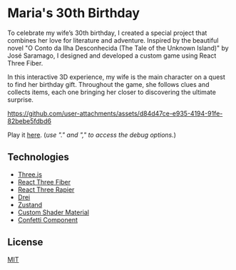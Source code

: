 # Maria's 30th Birthday

To celebrate my wife’s 30th birthday, I created a special project that combines her love for literature and adventure. Inspired by the beautiful novel "O Conto da Ilha Desconhecida (The Tale of the Unknown Island)" by José Saramago, I designed and developed a custom game using React Three Fiber.

In this interactive 3D experience, my wife is the main character on a quest to find her birthday gift. Throughout the game, she follows clues and collects items, each one bringing her closer to discovering the ultimate surprise.


https://github.com/user-attachments/assets/d84d47ce-e935-4194-91fe-82bebe5fdbd6

Play it [here](https://maria30.vercel.app/). (_use "." and "," to access the debug options._)

## Technologies
- [Three.js](https://threejs.org/)
- [React Three Fiber](https://docs.pmnd.rs/react-three-fiber/getting-started/introduction)
- [React Three Rapier](https://github.com/pmndrs/react-three-rapier)
- [Drei](https://github.com/pmndrs/drei)
- [Zustand](https://github.com/pmndrs/zustand)
- [Custom Shader Material](https://github.com/FarazzShaikh/THREE-CustomShaderMaterial)
- [Confetti Component](https://github.com/ektogamat/r3f-confetti-component)

## License
[MIT](LICENSE)
